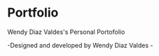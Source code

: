 # Portfolio
Wendy Diaz Valdes's Personal Portofolio

-Designed and developed by Wendy Diaz Valdes -
